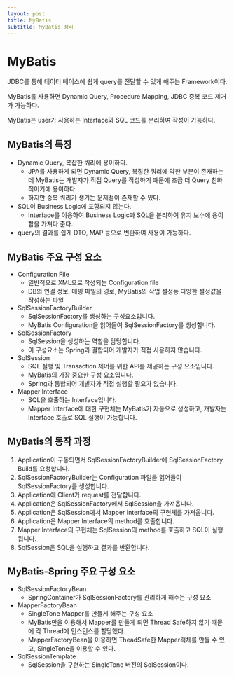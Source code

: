 ```yaml
---
layout: post
title: MyBatis
subtitle: MyBatis 정리 
---
```

# MyBatis
JDBC를 통해 데이터 베이스에 쉽게 query를 전달할 수 있게 해주는 Framework이다.

MyBatis를 사용하면 Dynamic Query, Procedure Mapping, JDBC 중복 코드 제거가 가능하다.

MyBatis는 user가 사용하는 Interface와 SQL 코드를 분리하여 작성이 가능하다.

## MyBatis의 특징
- Dynamic Query, 복잡한 쿼리에 용이하다.
    - JPA를 사용하게 되면 Dynamic Query, 복잡한 쿼리에 약한 부분이 존재하는데 MyBatis는 개발자가 직접 Query를 작성하기 떄문에 조금 더 Query 친화적이기에 용이하다.
    - 하지만 중복 쿼리가 생기는 문제점이 존재할 수 있다.
- SQL이 Business Logic에 포함되지 않는다.
    - Interface를 이용하여 Business Logic과 SQL을 분리하여 유지 보수에 용이함을 가져다 준다.
- query의 결과를 쉽게 DTO, MAP 등으로 변환하여 사용이 가능하다.

## MyBatis 주요 구성 요소
- Configuration File
    - 일반적으로 XML으로 작성되는 Configuration file
    - DB의 연결 정보, 매핑 파일의 경로, MyBatis의 작업 설정등 다양한 설정값을 작성하는 파일
- SqlSessionFactoryBuilder
    - SqlSessionFactory를 생성하는 구성요소입니다. 
    - MyBatis Configuration을 읽어들여 SqlSessionFactory를 생성합니다.
- SqlSessionFactory
    - SqlSession을 생성하는 역할을 담당합니다.
    - 이 구성요소는 Spring과 결합되어 개발자가 직접 사용하지 않습니다.
- SqlSession
    - SQL 실행 및 Transaction 제어를 위한 API를 제공하는 구성 요소입니다.
    - MyBatis의 가장 중요한 구성 요소입니다.
    - Spring과 통합되어 개발자가 직접 실행할 필요가 없습니다.
- Mapper Interface
    - SQL을 호출하는 Interface입니다.
    - Mapper Interface에 대한 구현체는 MyBatis가 자동으로 생성하고, 개발자는 Interface 호출로 SQL 실행이 가능합니다.

## MyBatis의 동작 과정 
1. Application이 구동되면서 SqlSessionFactoryBuilder에 SqlSessionFactory Build를 요청합니다.
2. SqlSessionFactoryBuilder는 Configuration 파일을 읽어들여 SqlSessionFactory를 생성합니다.
3. Application에 Client가 request를 전달합니다.
4. Application은 SqlSessionFactory에서 SqlSession을 가져옵니다.
5. Application은 SqlSession에서 Mapper Interface의 구현체를 가져옵니다.
6. Application은 Mapper Interface의 method를 호출합니다.
7. Mapper Interface의 구현체는 SqlSession의 method를 호출하고 SQL이 실행됩니다.
8. SqlSession은 SQL을 실행하고 결과를 반환합니다.

## MyBatis-Spring 주요 구성 요소
- SqlSessionFactoryBean
    - SpringContainer가 SqlSessionFactory를 관리하게 해주는 구성 요소
- MapperFactoryBean
    - SingleTone Mapper를 만들게 해주는 구성 요소
    - MyBatis만을 이용해서 Mapper를 만들게 되면 Thread Safe하지 않기 때문에 각 Thread에 인스턴스를 할당했다.
    - MapperFactoryBean을 이용하면 TheadSafe한 Mapper객체를 만들 수 있고, SingleTone을 이용할 수 있다.
- SqlSessionTemplate
    - SqlSession을 구현하는 SingleTone 버전의 SqlSession이다.
